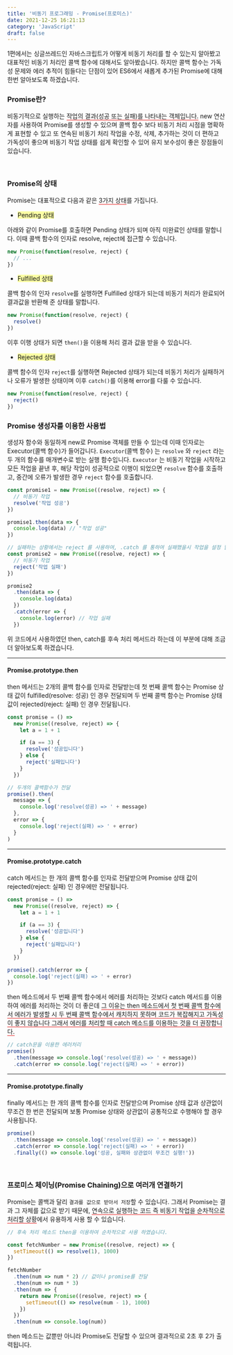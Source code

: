 ```yaml
---
title: '비동기 프로그래밍 - Promise(프로미스)'
date: 2021-12-25 16:21:13
category: 'JavaScript'
draft: false
---
```


1편에서는 싱글쓰레드인 자바스크립트가 어떻게 비동기 처리를 할 수 있는지 알아봤고 대표적인 비동기 처리인 콜백 함수에 대해서도 알아봤습니다. 하지만 콜백 함수는 가독성 문제와 에러 추적이 힘들다는 단점이 있어 ES6에서 새롭게 추가된 Promise에 대해 한번 알아보도록 하겠습니다.

### **Promise란?**

비동기적으로 실행하는 <span style="border-bottom: 2px solid #F08080">작업의 결과(성공 또는 실패)를 나타내는 객체입니다.</span> new 연산자를 사용하여 Promise를 생성할 수 있으며 콜백 함수 보다 비동기 처리 시점을 명확하게 표현할 수 있고 또 연속된 비동기 처리 작업을 수정, 삭제, 추가하는 것이 더 편하고 가독성이 좋으며 비동기 작업 상태를 쉽게 확인할 수 있어 유지 보수성이 좋은 장점들이 있습니다.

</br>

### **Promise의 상태**

Promise는 대표적으로 다음과 같은 <span style="border-bottom: 2px solid #F08080">3가지 상태</span>를 가집니다.

- <span class ="hilight-container" style="background: #fbfea4">Pending 상태</span>

아래와 같이 Promise를 호출하면 Pending 상태가 되며 아직 미완료인 상태를 말합니다. 이때 콜백 함수의 인자로 resolve, reject에 접근할 수 있습니다.

```jsx
new Promise(function(resolve, reject) {
  // ...
})
```

- <span class ="hilight-container" style="background: #fbfea4">Fulfilled 상태</span>

콜백 함수의 인자 `resolve`를 실행하면 Fulfilled 상태가 되는데 비동기 처리가 완료되어 결과값을 반환해 준 상태를 말합니다.

```jsx
new Promise(function(resolve, reject) {
  resolve()
})
```

이후 이행 상태가 되면 `then()`을 이용해 처리 결과 값을 받을 수 있습니다.

- <span class ="hilight-container" style="background: #fbfea4">Rejected 상태</span>

콜백 함수의 인자 `reject`를 실행하면 Rejected 상태가 되는데 비동기 처리가 실패하거나 오류가 발생한 상태이며 이후 `catch()`를 이용해 error를 다룰 수 있습니다.

```jsx
new Promise(function(resolve, reject) {
  reject()
})
```

### Promise 생성자를 이용한 사용법

생성자 함수와 동일하게 new로 Promise 객체를 만들 수 있는데 이때 인자로는 Executor(콜백 함수)가 들어갑니다. `Executor`(콜백 함수) 는 `resolve` 와 `reject` 라는 두 개의 함수를 매개변수로 받는 실행 함수입니다. `Executor` 는 비동기 작업을 시작하고 모든 작업을 끝낸 후, 해당 작업이 성공적으로 이행이 되었으면 `resolve` 함수를 호출하고, 중간에 오류가 발생한 경우 `reject` 함수를 호출합니다.

```jsx
const promise1 = new Promise((resolve, reject) => {
  // 비동기 작업
  resolve('작업 성공')
})

promise1.then(data => {
  console.log(data) // "작업 성공"
})

// 실패하는 상황에서는 reject 를 사용하여, .catch 를 통하여 실패했을시 작업을 설정 할 수 있습니다.
const promise2 = new Promise((resolve, reject) => {
  // 비동기 작업
  reject('작업 실패')
})

promise2
  .then(data => {
    console.log(data)
  })
  .catch(error => {
    console.log(error) // 작업 실패
  })
```

위 코드에서 사용하였던 then, catch를 후속 처리 메서드라 하는데 이 부분에 대해 조금 더 알아보도록 하겠습니다.

---

#### Promise.prototype.then

then 메서드는 2개의 콜백 함수를 인자로 전달받는데 첫 번째 콜백 함수는 Promise 상태 값이 fulfilled(resolve: 성공) 인 경우 전달되며 두 번째 콜백 함수는 Promise 상태 값이 rejected(reject: 실패) 인 경우 전달됩니다.

```jsx
const promise = () =>
  new Promise((resolve, reject) => {
    let a = 1 + 1

    if (a == 3) {
      resolve('성공입니다')
    } else {
      reject('실패입니다')
    }
  })

// 두개의 콜백함수가 전달
promise().then(
  message => {
    console.log('resolve(성공) => ' + message)
  },
  error => {
    console.log('reject(실패) => ' + error)
  }
)
```

---

#### Promise.prototype.catch

catch 메서드는 한 개의 콜백 함수를 인자로 전달받으며 Promise 상태 값이 rejected(reject: 실패) 인 경우에만 전달됩니다.

```jsx
const promise = () =>
  new Promise((resolve, reject) => {
    let a = 1 + 1

    if (a == 3) {
      resolve('성공입니다')
    } else {
      reject('실패입니다')
    }
  })

promise().catch(error => {
  console.log('reject(실패) => ' + error)
})
```

then 메소드에서 두 번째 콜백 함수에서 에러를 처리하는 것보다 catch 메서드를 이용하여 에러를 처리하는 것이 더 좋은데 <span style="border-bottom: 2px solid #F08080">그 이유는 then 메소드에서 첫 번째 콜백 함수에서 에러가 발생할 시 두 번째 콜백 함수에서 캐치하지 못하며 코드가 복잡해지고 가독성이 좋지 않습니다 그래서 에러를 처리할 때 catch 메소드를 이용하는 것을 더 권장합니다.</span>

```jsx
// catch문을 이용한 에러처리
promise()
  .then(message => console.log('resolve(성공) => ' + message))
  .catch(error => console.log('reject(실패) => ' + error))
```

---

#### Promise.prototype.finally

finally 메서드는 한 개의 콜백 함수를 인자로 전달받으며 Promise 상태 값과 상관없이 무조건 한 번은 전달되며 보통 Promise 상태와 상관없이 공통적으로 수행해야 할 경우 사용됩니다.

```jsx
promise()
  .then(message => console.log('resolve(성공) => ' + message))
  .catch(error => console.log('reject(실패) => ' + error))
  .finally(() => console.log('성공, 실패와 상관없이 무조건 실행!'))
```

</br>

### **프로미스 체이닝(Promise Chaining)으로 여러개 연결하기**

Promise는 콜백과 달리 `결과를 값으로 받아서 저장`할 수 있습니다. 그래서 Promise는 결과 그 자체를 값으로 받기 때문에, <span style="border-bottom: 2px solid #F08080">연속으로 실행하는 코드 즉 비동기 작업을 순차적으로 처리할 상황</span>에서 유용하게 사용 할 수 있습니다.

```jsx
// 후속 처리 메소드 then을 이용하여 순차적으로 사용 하였습니다.

const fetchNumber = new Promise((resolve, reject) => {
  setTimeout(() => resolve(1), 1000)
})

fetchNumber
  .then(num => num * 2) // 값이나 promise를 전달
  .then(num => num * 3)
  .then(num => {
    return new Promise((resolve, reject) => {
      setTimeout(() => resolve(num - 1), 1000)
    })
  })
  .then(num => console.log(num))
```

then 메소드는 값뿐만 아니라 Promise도 전달할 수 있으며 결과적으로 2초 후 2가 출력됩니다.
